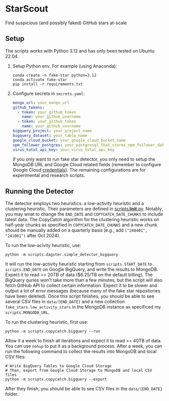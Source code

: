 # StarScout

Find suspicious (and possibly faked) GitHub stars at-scale

## Setup

The scripts works with Python 3.12 and has only been tested on Ubuntu 22.04.

1. Setup Python env. For example (using Anaconda):

    ```shell
    conda create -n fake-star python=3.12
    conda activate fake-star
    pip install -r requirements.txt
    ```

2. Configure secrets in `secrets.yaml`:

    ```yaml
    mongo_url: your_mongo_url
    github_tokens:
      - token: your_github_token
        name: your_github_username
      - token: your_github_token
        name: your_github_username
    bigquery_project: your_project_name
    bigquery_dataset: your_table_name
    google_cloud_bucket: your_google_cloud_bucket_name
    npm_follower_postgres: your_postgresql_that_stores_npm_follower_dataset
    virus_total_api_key: your_virus_total_api_key
    ```

    If you only want to run fake star detector, you only need to setup the MongoDB URL and Google Cloud related fields (remember to configure Google Cloud [credentials](https://cloud.google.com/bigquery/docs/authentication#client-libs)). The remaining configurations are for experimental and research scripts.

## Running the Detector

The detector employs two heuristics: a low-activity heuristic and a clustering heuristic. Their parameters are defined in [scripts/__init__.py](scripts/__init__.py). Notably, you may wnat to change the `END_DATE` and `COPYCATCH_DATE_CHUNKS` to include latest data. The CopyCatch algorithm for the clustering heuristic works on half-year chunks as specified in `COPYCATCH_DATE_CHUNKS` and a new chunk should be manually added on a quarterly basis (e.g., add `("240401", "241001")` after Oct 2024).

To run the low-acivity heuristic, use:

```shell
python -m scripts.dagster.simple_detector_bigquery
```

It will run the low-activity heuristic starting from `scripts.START_DATE` to `scripts.END_DATE` on Google BigQuery, and write the results to MongoDB. Expect it to read >= 20TB of data ($6.25/TB on the default billing). The BigQuery quries won't take more than a few minutes, but the script will also fetch GitHub API to collect certain information. Expect it to be slower and output a lot of error messages (because many of the fake star repositories have been deleted). Once this script finishes, you should be able to see several CSV files in `data/[END_DATE]` and a new collection `fake_stars.low_activity_stars` in the MongoDB instance as specificed my `scripts.MONGODB_URL`.

To run the clustering heuristic, first use:

```shell
python -m scripts.copycatch.bigquery --run
```

Allow it a week to finish all iterations and expect it to read >= 40TB of data. You can use `nohup` to put it as a background process. After a week, you can run the following command to collect the results into MongoDB and local CSV files:

```shell
# Write BigQuery Tables to Google Cloud Storage
# Then, export from Google Cloud Storage to MongoDB and local CSV files
python -m scripts.copycatch.bigquery --export
```

After they finish, you should be able to see CSV files in the `data/{END_DATE}` folder.
